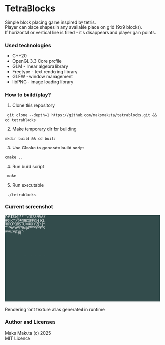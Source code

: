 # TetraBlocks

 Simple block placing game inspired by tetris.  
 Player can place shapes in any available place on grid (9x9 blocks).  
 If horizontal or vertical line is filled - it's disappears and player gain points.
 
### Used technologies

 - C++20
 - OpenGL 3.3 Core profile
 - GLM - linear algebra library
 - Freetype - text rendering library
 - GLFW - window management
 - libPNG - image loading library

### How to build/play?

 1. Clone this repository  
 ```shell
  git clone --depth=1 https://github.com/maksmakuta/tetrablocks.git && cd tetrablocks 
  ```

 2. Make temporary dir for building   
 ```shell
 mkdir build && cd build
 ```  
 
 3. Use CMake to generate build script     
 ```shell
 cmake .. 
 ```  
 
 4. Run build script 
 ```shell
  make 
  ```  
 5. Run executable     
 ```shell
  ./tetrablocks 
 ```
    
### Current screenshot

![](/screenshots/img.png)

Rendering font texture atlas generated in runtime

### Author and Licenses
 Maks Makuta (c) 2025  
 MIT Licence